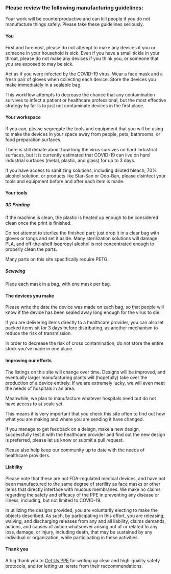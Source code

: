 ### Please review the following manufacturing guidelines:
Your work will be counterproductive and can kill people if you do not manufacture things safely. Please take these guidelines seriously.

#### You
First and foremost, please do not attempt to make any devices if you or someone in your household is sick. Even if you have a small tickle in your throat, please do not make any devices if you think you, or someone that you are exposed to may be sick.

Act as if you were infected by the COVID-19 virus. Wear a face mask and a fresh pair of gloves when collecting each device. Store the devices you make immediately in a sealable bag.

This workflow attempts to decrease the chance that any contamination survives to infect a patient or healthcare professional, but the most effective strategy by far is to just not contaminate devices in the first place.

#### Your workspace
If you can, please segregate the tools and equipment that you will be using to make the devices in your space away from people, pets, bathrooms, or food preparation surfaces.

There is still debate about how long the virus survives on hard industrial surfaces, but it is currently estimated that COVID-19 can live on hard industrial surfaces (metal, plastic, and glass) for up to 3 days.

If you have access to sanitizing solutions, including diluted bleach, 70% alcohol solution, or products like Star-San or Odo-Ban, please disinfect your tools and equipment before and after each item is made. 

#### Your tools
##### 3D Printing
If the machine is clean, the plastic is heated up enough to be considered clean once the print is finished.

Do not attempt to sterlize the finished part; just drop it in a clear bag with gloves or tongs and set it aside. Many sterilization solutions will damage PLA, and off-the-shelf isopropyl alcohol is not concentrated enough to properly clean the parts.

Many parts on this site specifically require PETG.

##### Sewwing
Place each mask in a bag, with one mask per bag.

#### The devices you make
Please write the date the device was made on each bag, so that people will know if the device has been sealed away long enough for the virus to die.

If you are delivering items directly to a healthcare provider, you can also let packed items sit for 3 days before distributing, as another mechanism to reduce the risk of transmission.

In order to decrease the risk of cross contamination, do not store the entire stock you’ve made in one place.

#### Improving our efforts
The listings on this site will change over time. Designs will be improved, and eventually larger manufacturing plants will (hopefully) take over the production of a device entirely. If we are extremely lucky, we will even meet the needs of hospitals in an area.

Meanwhile, we plan to manufacture whatever hospitals need but do not have access to at scale yet.

This means it is very important that you check this site often to find out how what you are making and where you are sending it have changed.

If you manage to get feedback on a deisgn, make a new design, successfully test it with the healthcare provider and find out the new design is preferred, please let us know or submit a pull request.

Please also help keep our community up to date with the needs of healthcare providers.

#### Liability
Please note that these are not FDA-regulated medical devices, and have not been manufactured to the same degree of sterility as face masks or other items that directly interface with mucous membranes. We make no claims regarding the safety and efficacy of the PPE in preventing any disease or illness, including, but not limited to COVID-19. 

In utilizing the designs provided, you are voluntarily electing to make the objects described. As such, by participating in this effort, you are releasing, waiving, and discharging releases from any and all liability, claims  demands, actions, and causes of action whatsoever arising out of or related to any loss, damage, or injury, including death, that may be sustained by any individual or organization, while participating in these activities. 

#### Thank you
A big thank you to [Get Us PPE](https://getusppe.org/makers/) for writing up clear and high-quality safety protocols, and for letting us iterate from their reccommendations.
